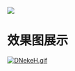 [![](https://jitpack.io/v/xunyang-yuhui/EmergeTextView.svg)](https://jitpack.io/#xunyang-yuhui/EmergeTextView)

# 效果图展示
[![DNekeH.gif](https://s3.ax1x.com/2020/11/24/DNekeH.gif)](https://imgchr.com/i/DNekeH)
